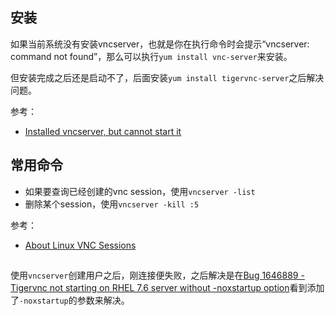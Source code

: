 ## 安装

如果当前系统没有安装vncserver，也就是你在执行命令时会提示“vncserver: command not found”，那么可以执行`yum install vnc-server`来安装。

但安装完成之后还是启动不了，后面安装`yum install tigervnc-server`之后解决问题。

参考：

- [Installed vncserver, but cannot start it](https://www.linuxquestions.org/questions/linux-newbie-8/installed-vncserver-but-cannot-start-it-4175497246/)

## 常用命令

- 如果要查询已经创建的vnc session，使用`vncserver -list`
- 删除某个session，使用`vncserver -kill :5`

参考：

- [About Linux VNC Sessions](https://peden.ece.uw.edu/computing/linux-vnc-sessions/)


##

使用`vncserver`创建用户之后，刚连接便失败，之后解决是在[Bug 1646889 - Tigervnc not starting on RHEL 7.6 server without -noxstartup option](https://bugzilla.redhat.com/show_bug.cgi?id=1646889)看到添加了`-noxstartup`的参数来解决。
